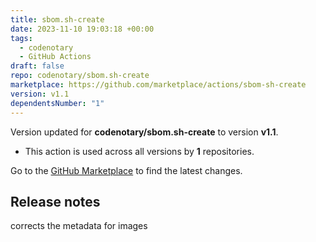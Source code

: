 ```yaml
---
title: sbom.sh-create
date: 2023-11-10 19:03:18 +00:00
tags:
  - codenotary
  - GitHub Actions
draft: false
repo: codenotary/sbom.sh-create
marketplace: https://github.com/marketplace/actions/sbom-sh-create
version: v1.1
dependentsNumber: "1"
---
```



Version updated for **codenotary/sbom.sh-create** to version **v1.1**.
- This action is used across all versions by **1** repositories.

Go to the [GitHub Marketplace](https://github.com/marketplace/actions/sbom-sh-create) to find the latest changes.

## Release notes

corrects the metadata for images
